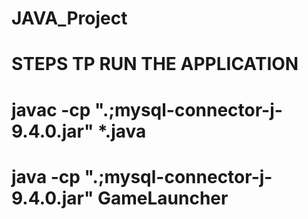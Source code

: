 # JAVA_Project

# STEPS TP RUN THE APPLICATION
# javac -cp ".;mysql-connector-j-9.4.0.jar" *.java
# java -cp ".;mysql-connector-j-9.4.0.jar" GameLauncher